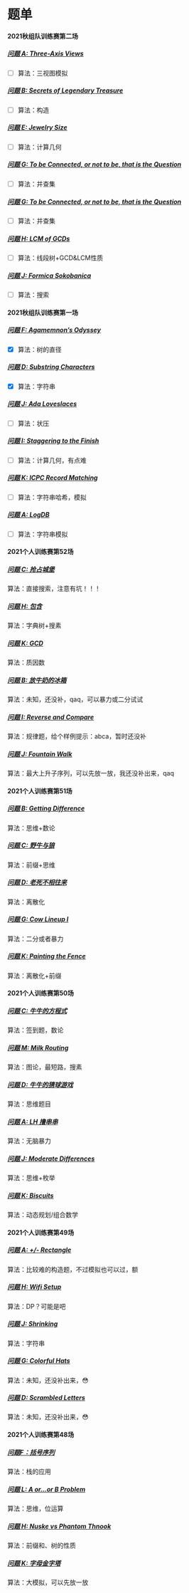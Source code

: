 # 题单

#### 2021秋组队训练赛第二场

##### [问题 A: Three-Axis Views](http://icpc.upc.edu.cn/problem.php?cid=2945&pid=0)

+ [ ] 算法：三视图模拟

##### [问题 B: Secrets of Legendary Treasure](http://icpc.upc.edu.cn/problem.php?cid=2945&pid=1)

+ [ ] 算法：构造

##### [问题 E: Jewelry Size](http://icpc.upc.edu.cn/problem.php?cid=2945&pid=4)

+ [ ] 算法：计算几何

##### [问题 G: To be Connected, or not to be, that is the Question](http://icpc.upc.edu.cn/problem.php?cid=2945&pid=6)

+ [ ] 算法：并查集

##### [问题 G: To be Connected, or not to be, that is the Question](http://icpc.upc.edu.cn/problem.php?cid=2945&pid=6)

+ [ ] 算法：并查集

##### [问题 H: LCM of GCDs](http://icpc.upc.edu.cn/problem.php?cid=2945&pid=7)

+ [ ] 算法：线段树+GCD&LCM性质

##### [问题 J: Formica Sokobanica](http://icpc.upc.edu.cn/problem.php?cid=2945&pid=9)

+ [ ] 算法：搜索

#### 2021秋组队训练赛第一场

##### [问题 F: Agamemnon’s Odyssey](http://icpc.upc.edu.cn/problem.php?cid=2943&pid=5)

+ [x] 算法：树的直径

##### [问题 D: Substring Characters](http://icpc.upc.edu.cn/problem.php?cid=2943&pid=3)

+ [x] 算法：字符串

##### [问题 J: Ada Loveslaces](http://icpc.upc.edu.cn/problem.php?cid=2943&pid=9)

+ [ ] 算法：状压

##### [问题 I: Staggering to the Finish](http://icpc.upc.edu.cn/problem.php?cid=2943&pid=8)

+ [ ] 算法：计算几何，有点难

##### [问题 K: ICPC Record Matching](http://icpc.upc.edu.cn/problem.php?cid=2943&pid=10)

+ [ ] 算法：字符串哈希，模拟

##### [问题 A: LogDB](http://icpc.upc.edu.cn/problem.php?cid=2943&pid=0)

+ [ ] 算法：字符串模拟

#### 2021个人训练赛第52场

##### [问题 C: 抢占城堡](http://icpc.upc.edu.cn/problem.php?cid=2941&pid=2)

算法：直接搜索，注意有坑！！！

##### [问题 H: 包含](http://icpc.upc.edu.cn/problem.php?cid=2941&pid=7)

算法：字典树+搜素

##### [问题 K: GCD](http://icpc.upc.edu.cn/problem.php?cid=2941&pid=10)

算法：质因数

##### [问题 B: 放牛奶的冰箱](http://icpc.upc.edu.cn/problem.php?cid=2941&pid=1)

算法：未知，还没补，qaq，可以暴力或二分试试

##### [问题 I: Reverse and Compare](http://icpc.upc.edu.cn/problem.php?cid=2941&pid=8)

算法：规律题，给个样例提示：abca，暂时还没补

##### [问题 J: Fountain Walk](http://icpc.upc.edu.cn/problem.php?cid=2941&pid=9)

算法：最大上升子序列，可以先放一放，我还没补出来，qaq

####  2021个人训练赛第51场

##### [问题 B: Getting Difference](http://icpc.upc.edu.cn/problem.php?cid=2939&pid=1)

算法：思维+数论

##### [问题 C: 野牛与狼](http://icpc.upc.edu.cn/problem.php?cid=2939&pid=2)

算法：前缀+思维

##### [问题 D: 老死不相往来](http://icpc.upc.edu.cn/problem.php?cid=2939&pid=3)

算法：离散化

##### [问题 G: Cow Lineup I](http://icpc.upc.edu.cn/problem.php?cid=2939&pid=6)

算法：二分或者暴力

##### [问题 K: Painting the Fence](http://icpc.upc.edu.cn/problem.php?cid=2939&pid=10)

算法：离散化+前缀

#### 2021个人训练赛第50场

##### [问题 C: 牛牛的方程式](http://icpc.upc.edu.cn/problem.php?cid=2937&pid=2)

算法：签到题，数论

##### [问题 M: Milk Routing](http://icpc.upc.edu.cn/problem.php?cid=2937&pid=12)

算法：图论，最短路，搜素

##### [问题 D: 牛牛的猜球游戏](http://icpc.upc.edu.cn/problem.php?cid=2937&pid=3)

算法：思维题目

##### [问题 A: LH 撸串串](http://icpc.upc.edu.cn/problem.php?cid=2937&pid=0)

算法：无脑暴力

##### [问题 J: Moderate Differences](http://icpc.upc.edu.cn/problem.php?cid=2937&pid=9)

算法：思维+枚举

##### [问题 K: Biscuits](http://icpc.upc.edu.cn/problem.php?cid=2937&pid=10)

算法：动态规划/组合数学

####  2021个人训练赛第49场

##### [问题 A: +/- Rectangle](http://icpc.upc.edu.cn/problem.php?cid=2935&pid=0)

算法：比较难的构造题，不过模拟也可以过，额

##### [问题 H: Wifi Setup](http://icpc.upc.edu.cn/problem.php?cid=2935&pid=7)

算法：DP？可能是吧

##### [问题 J: Shrinking](http://icpc.upc.edu.cn/problem.php?cid=2935&pid=9)

算法：字符串

##### [问题 G: Colorful Hats](http://icpc.upc.edu.cn/problem.php?cid=2935&pid=6)

算法：未知，还没补出来，:flushed:

##### [问题 D: Scrambled Letters](http://icpc.upc.edu.cn/problem.php?cid=2936&pid=3)

算法：未知，还没补出来，:flushed:

#### 2021个人训练赛第48场

##### [问题F：括号序列](http://icpc.upc.edu.cn/problem.php?cid=2933&pid=5)

算法：栈的应用

##### [问题 L: A or...or B Problem](http://icpc.upc.edu.cn/problem.php?cid=2933&pid=11)

算法：思维，位运算

##### [问题 H: Nuske vs Phantom Thnook](http://icpc.upc.edu.cn/problem.php?cid=2934&pid=7)

算法：前缀和、树的性质

##### [问题 K: 字母金字塔](http://icpc.upc.edu.cn/problem.php?cid=2933&pid=10)

算法：大模拟，可以先放一放
